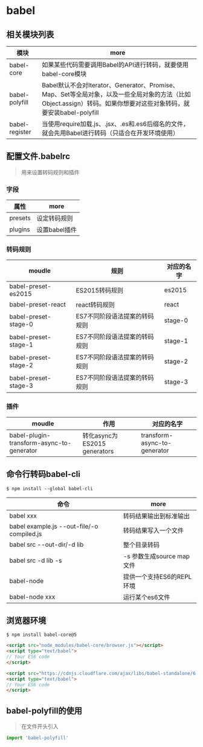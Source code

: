 # babel

## 相关模块列表

模块             | more
-------------- | ----------------------------------------------------------------------------------------------------------------
babel-core     | 如果某些代码需要调用Babel的API进行转码，就要使用babel-core模块
babel-polyfill | Babel默认不会对Iterator、Generator、Promise、Map、Set等全局对象，以及一些全局对象的方法（比如Object.assign）转码。如果你想要对这些对象转码，就要安装babel-polyfill
babel-register | 当使用require加载.js、.jsx、.es和.es6后缀名的文件，就会先用Babel进行转码（只适合在开发环境使用）

## 配置文件.babelrc

> 用来设置转码规则和插件

### 字段

属性      | more
------- | ---------
presets | 设定转码规则
plugins | 设置babel插件

### 转码规则

moudle               | 规则               | 对应的名字
-------------------- | ---------------- | -------
babel-preset-es2015  | ES2015转码规则       | es2015
babel-preset-react   | react转码规则        | react
babel-preset-stage-0 | ES7不同阶段语法提案的转码规则 | stage-0
babel-preset-stage-1 | ES7不同阶段语法提案的转码规则 | stage-1
babel-preset-stage-2 | ES7不同阶段语法提案的转码规则 | stage-2
babel-preset-stage-3 | ES7不同阶段语法提案的转码规则 | stage-3

### 插件

moudle                                    | 作用                        | 对应的名字
----------------------------------------- | ------------------------- | ----------------------------
babel-plugin-transform-async-to-generator | 转化async为ES2015 generators | transform-async-to-generator

## 命令行转码babel-cli

```
$ npm install --global babel-cli
```

命令                                         | more
------------------------------------------ | -------------------
babel xxx                                  | 转码结果输出到标准输出
babel example.js --out-file/-o compiled.js | 转码结果写入一个文件
babel src --out-dir/-d lib                 | 整个目录转码
babel src -d lib -s                        | -s 参数生成source map文件
babel-node                                 | 提供一个支持ES6的REPL环境
babel-node xxx                             | 运行某个es6文件

## 浏览器环境

```
$ npm install babel-core@5
```

```html
<script src="node_modules/babel-core/browser.js"></script>
<script type="text/babel">
// Your ES6 code
</script>
```

```html
<script src="https://cdnjs.cloudflare.com/ajax/libs/babel-standalone/6.4.4/babel.min.js"></script>
<script type="text/babel">
// Your ES6 code
</script>
```

## babel-polyfill的使用

> 在文件开头引入

```javascript
import 'babel-polyfill'
```
